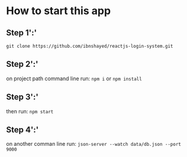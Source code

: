 # How to start this app

## Step 1':'

`git clone https://github.com/ibnshayed/reactjs-login-system.git`

## Step 2':'

on project path command line run: `npm i` or `npm install`

## Step 3':'

then run: `npm start`

## Step 4':'

on another comman line run: `json-server --watch data/db.json --port 9000`
